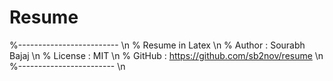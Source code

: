 # Resume

%------------------------- \n
% Resume in Latex \n
% Author : Sourabh Bajaj \n
% License : MIT \n
% GitHub : https://github.com/sb2nov/resume \n
%------------------------ \n
